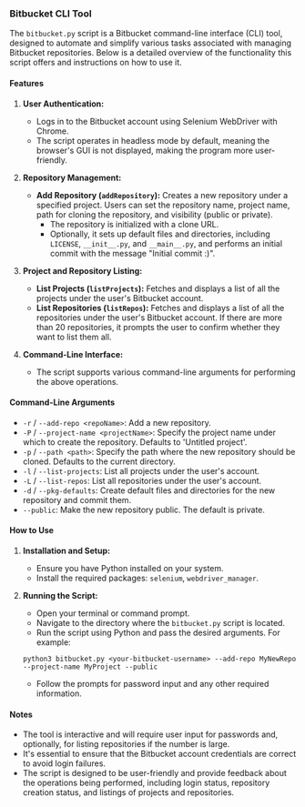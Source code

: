### Bitbucket CLI Tool

The `bitbucket.py` script is a Bitbucket command-line interface (CLI) tool, designed to automate and simplify various tasks associated with managing Bitbucket repositories. Below is a detailed overview of the functionality this script offers and instructions on how to use it.

#### Features

1. **User Authentication:**
    
    - Logs in to the Bitbucket account using Selenium WebDriver with Chrome.
    - The script operates in headless mode by default, meaning the browser's GUI is not displayed, making the program more user-friendly.
2. **Repository Management:**
    
    - **Add Repository (`addRepository`):** Creates a new repository under a specified project. Users can set the repository name, project name, path for cloning the repository, and visibility (public or private).
        - The repository is initialized with a clone URL.
        - Optionally, it sets up default files and directories, including `LICENSE`, `__init__.py`, and `__main__.py`, and performs an initial commit with the message "Initial commit :)".
3. **Project and Repository Listing:**
    
    - **List Projects (`listProjects`):** Fetches and displays a list of all the projects under the user's Bitbucket account.
    - **List Repositories (`listRepos`):** Fetches and displays a list of all the repositories under the user's Bitbucket account. If there are more than 20 repositories, it prompts the user to confirm whether they want to list them all.
4. **Command-Line Interface:**
    
    - The script supports various command-line arguments for performing the above operations.

#### Command-Line Arguments

- `-r` / `--add-repo <repoName>`: Add a new repository.
- `-P` / `--project-name <projectName>`: Specify the project name under which to create the repository. Defaults to 'Untitled project'.
- `-p` / `--path <path>`: Specify the path where the new repository should be cloned. Defaults to the current directory.
- `-l` / `--list-projects`: List all projects under the user's account.
- `-L` / `--list-repos`: List all repositories under the user's account.
- `-d` / `--pkg-defaults`: Create default files and directories for the new repository and commit them.
- `--public`: Make the new repository public. The default is private.

#### How to Use

1. **Installation and Setup:**
    
    - Ensure you have Python installed on your system.
    - Install the required packages: `selenium`, `webdriver_manager`.
2. **Running the Script:**
    
    - Open your terminal or command prompt.
    - Navigate to the directory where the `bitbucket.py` script is located.
    - Run the script using Python and pass the desired arguments. For example:
    ```
    python3 bitbucket.py <your-bitbucket-username> --add-repo MyNewRepo --project-name MyProject --public
  	```
    - Follow the prompts for password input and any other required information.

#### Notes

- The tool is interactive and will require user input for passwords and, optionally, for listing repositories if the number is large.
- It's essential to ensure that the Bitbucket account credentials are correct to avoid login failures.
- The script is designed to be user-friendly and provide feedback about the operations being performed, including login status, repository creation status, and listings of projects and repositories.
